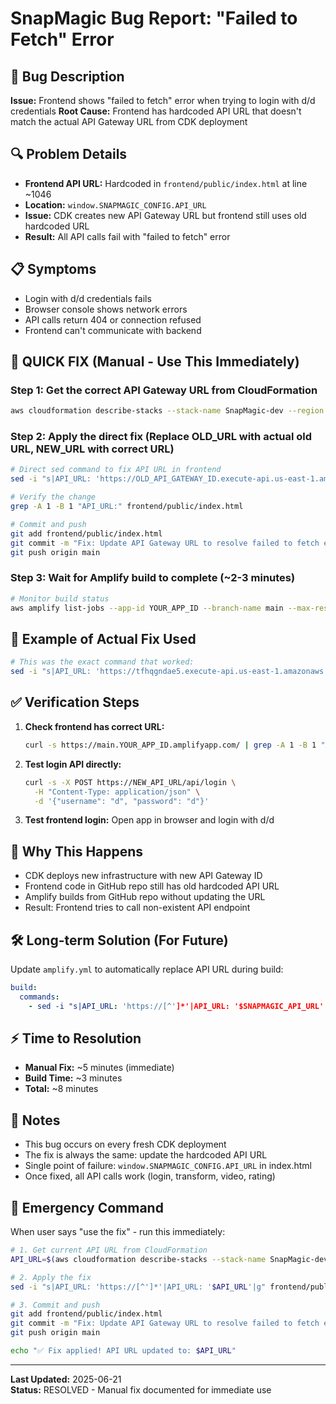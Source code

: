 # SnapMagic Bug Report: "Failed to Fetch" Error

## 🐛 **Bug Description**
**Issue:** Frontend shows "failed to fetch" error when trying to login with d/d credentials
**Root Cause:** Frontend has hardcoded API URL that doesn't match the actual API Gateway URL from CDK deployment

## 🔍 **Problem Details**
- **Frontend API URL:** Hardcoded in `frontend/public/index.html` at line ~1046
- **Location:** `window.SNAPMAGIC_CONFIG.API_URL`
- **Issue:** CDK creates new API Gateway URL but frontend still uses old hardcoded URL
- **Result:** All API calls fail with "failed to fetch" error

## 📋 **Symptoms**
- Login with d/d credentials fails
- Browser console shows network errors
- API calls return 404 or connection refused
- Frontend can't communicate with backend

## 🚀 **QUICK FIX (Manual - Use This Immediately)**

### Step 1: Get the correct API Gateway URL from CloudFormation
```bash
aws cloudformation describe-stacks --stack-name SnapMagic-dev --region us-east-1 --query 'Stacks[0].Outputs[?OutputKey==`APIGatewayURL`].OutputValue' --output text
```

### Step 2: Apply the direct fix (Replace OLD_URL with actual old URL, NEW_URL with correct URL)
```bash
# Direct sed command to fix API URL in frontend
sed -i "s|API_URL: 'https://OLD_API_GATEWAY_ID.execute-api.us-east-1.amazonaws.com/dev/'|API_URL: 'https://NEW_API_GATEWAY_ID.execute-api.us-east-1.amazonaws.com/dev/'|g" frontend/public/index.html

# Verify the change
grep -A 1 -B 1 "API_URL:" frontend/public/index.html

# Commit and push
git add frontend/public/index.html
git commit -m "Fix: Update API Gateway URL to resolve failed to fetch error"
git push origin main
```

### Step 3: Wait for Amplify build to complete (~2-3 minutes)
```bash
# Monitor build status
aws amplify list-jobs --app-id YOUR_APP_ID --branch-name main --max-results 1 --region us-east-1
```

## 🔧 **Example of Actual Fix Used**
```bash
# This was the exact command that worked:
sed -i "s|API_URL: 'https://tfhqgndae5.execute-api.us-east-1.amazonaws.com/dev/'|API_URL: 'https://0fxew5t0q0.execute-api.us-east-1.amazonaws.com/dev/'|g" frontend/public/index.html
```

## ✅ **Verification Steps**
1. **Check frontend has correct URL:**
   ```bash
   curl -s https://main.YOUR_APP_ID.amplifyapp.com/ | grep -A 1 -B 1 "API_URL:"
   ```

2. **Test login API directly:**
   ```bash
   curl -s -X POST https://NEW_API_URL/api/login \
     -H "Content-Type: application/json" \
     -d '{"username": "d", "password": "d"}'
   ```

3. **Test frontend login:** Open app in browser and login with d/d

## 🎯 **Why This Happens**
- CDK deploys new infrastructure with new API Gateway ID
- Frontend code in GitHub repo still has old hardcoded API URL
- Amplify builds from GitHub repo without updating the URL
- Result: Frontend tries to call non-existent API endpoint

## 🛠️ **Long-term Solution (For Future)**
Update `amplify.yml` to automatically replace API URL during build:
```yaml
build:
  commands:
    - sed -i "s|API_URL: 'https://[^']*'|API_URL: '$SNAPMAGIC_API_URL'|g" frontend/public/index.html
```

## ⚡ **Time to Resolution**
- **Manual Fix:** ~5 minutes (immediate)
- **Build Time:** ~3 minutes
- **Total:** ~8 minutes

## 📝 **Notes**
- This bug occurs on every fresh CDK deployment
- The fix is always the same: update the hardcoded API URL
- Single point of failure: `window.SNAPMAGIC_CONFIG.API_URL` in index.html
- Once fixed, all API calls work (login, transform, video, rating)

## 🚨 **Emergency Command**
When user says "use the fix" - run this immediately:
```bash
# 1. Get current API URL from CloudFormation
API_URL=$(aws cloudformation describe-stacks --stack-name SnapMagic-dev --region us-east-1 --query 'Stacks[0].Outputs[?OutputKey==`APIGatewayURL`].OutputValue' --output text)

# 2. Apply the fix
sed -i "s|API_URL: 'https://[^']*'|API_URL: '$API_URL'|g" frontend/public/index.html

# 3. Commit and push
git add frontend/public/index.html
git commit -m "Fix: Update API Gateway URL to resolve failed to fetch error"
git push origin main

echo "✅ Fix applied! API URL updated to: $API_URL"
```

---
**Last Updated:** 2025-06-21  
**Status:** RESOLVED - Manual fix documented for immediate use

